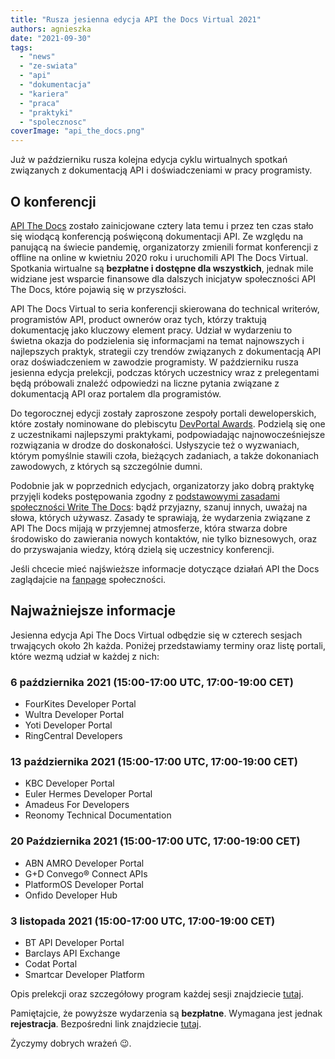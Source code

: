 ```yaml
---
title: "Rusza jesienna edycja API the Docs Virtual 2021"
authors: agnieszka
date: "2021-09-30"
tags:
  - "news"
  - "ze-swiata"
  - "api"
  - "dokumentacja"
  - "kariera"
  - "praca"
  - "praktyki"
  - "spolecznosc"
coverImage: "api_the_docs.png"
---
```


Już w październiku rusza kolejna edycja cyklu wirtualnych spotkań związanych z
dokumentacją API i doświadczeniami w pracy programisty.

<!--truncate-->

## O konferencji

[API The Docs](https://apithedocs.org/) zostało zainicjowane cztery lata temu i
przez ten czas stało się wiodącą konferencją poświęconą dokumentacji API. Ze
względu na panującą na świecie pandemię, organizatorzy zmienili format
konferencji z offline na online w kwietniu 2020 roku i uruchomili API The Docs
Virtual. Spotkania wirtualne są **bezpłatne i dostępne dla wszystkich**, jednak
mile widziane jest wsparcie finansowe dla dalszych inicjatyw społeczności API
The Docs, które pojawią się w przyszłości.

API The Docs Virtual to seria konferencji skierowana do technical writerów,
programistów API, product ownerów oraz tych, którzy traktują dokumentację jako
kluczowy element pracy. Udział w wydarzeniu to świetna okazja do podzielenia się
informacjami na temat najnowszych i najlepszych praktyk, strategii czy trendów
związanych z dokumentacją API oraz doświadczeniem w zawodzie programisty. W
październiku rusza jesienna edycja prelekcji, podczas których uczestnicy wraz z
prelegentami będą próbowali znaleźć odpowiedzi na liczne pytania związane z
dokumentacją API oraz portalem dla programistów.

Do tegorocznej edycji zostały zaproszone zespoły portali deweloperskich, które
zostały nominowane do plebiscytu
[DevPortal Awards](https://devportalawards.org/). Podzielą się one z
uczestnikami najlepszymi praktykami, podpowiadając najnowocześniejsze
rozwiązania w drodze do doskonałości. Usłyszycie też o wyzwaniach, którym
pomyślnie stawili czoła, bieżących zadaniach, a także dokonaniach zawodowych, z
których są szczególnie dumni.

Podobnie jak w poprzednich edycjach, organizatorzy jako dobrą praktykę przyjęli
kodeks postępowania zgodny z
[podstawowymi zasadami społeczności Write The Docs](https://www.writethedocs.org/code-of-conduct/):
bądź przyjazny, szanuj innych, uważaj na słowa, których używasz. Zasady te
sprawiają, że wydarzenia związane z API The Docs mijają w przyjemnej atmosferze,
która stwarza dobre środowisko do zawierania nowych kontaktów, nie tylko
biznesowych, oraz do przyswajania wiedzy, którą dzielą się uczestnicy
konferencji.

Jeśli chcecie mieć najświeższe informacje dotyczące działań API the Docs
zaglądajcie na [fanpage](https://www.facebook.com/APItheDocsConferences)
społeczności.

## Najważniejsze informacje

Jesienna edycja Api The Docs Virtual odbędzie się w czterech sesjach trwających
około 2h każda. Poniżej przedstawiamy terminy oraz listę portali, które wezmą
udział w każdej z nich:

### 6 października 2021 (15:00-17:00 UTC, 17:00-19:00 CET)

- FourKites Developer Portal
- Wultra Developer Portal
- Yoti Developer Portal
- RingCentral Developers

### 13 października 2021 (15:00-17:00 UTC, 17:00-19:00 CET)

- KBC Developer Portal
- Euler Hermes Developer Portal
- Amadeus For Developers
- Reonomy Technical Documentation

### 20 Października 2021 **(15:00-17:00 UTC, 17:00-19:00 CET)**

- ABN AMRO Developer Portal
- G+D Convego® Connect APIs
- PlatformOS Developer Portal
- Onfido Developer Hub

### 3 listopada 2021 **(15:00-17:00 UTC, 17:00-19:00 CET)**

- BT API Developer Portal
- Barclays API Exchange
- Codat Portal
- Smartcar Developer Platform

Opis prelekcji oraz szczegółowy program każdej sesji znajdziecie
[tutaj](https://apithedocs.org/virtual-2021).

Pamiętajcie, że powyższe wydarzenia są **bezpłatne**. Wymagana jest jednak
**rejestracja**. Bezpośredni link znajdziecie
[tutaj](https://www.eventbrite.com/e/api-the-docs-2021-fall-season-tickets-173241930277).

Życzymy dobrych wrażeń 😉.
